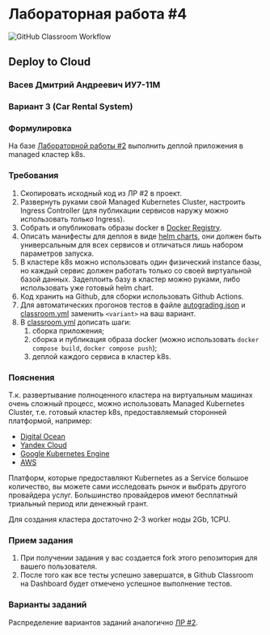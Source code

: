 # Лабораторная работа #4

![GitHub Classroom Workflow](../../workflows/GitHub%20Classroom%20Workflow/badge.svg?branch=master)

## Deploy to Cloud

### Васев Дмитрий Андреевич ИУ7-11М

### Вариант 3 (Car Rental System)

### Формулировка

На базе [Лабораторной работы #2](https://github.com/bmstu-rsoi/lab2-template) выполнить деплой приложения в managed
кластер k8s.

### Требования

1. Скопировать исходный код из ЛР #2 в проект.
2. Развернуть руками свой Managed Kubernetes Cluster, настроить Ingress Controller (для публикации сервисов наружу можно
   использовать _только_ Ingress).
4. Собрать и опубликовать образы docker в [Docker Registry](https://hub.docker.com/).
5. Описать манифесты для деплоя в виде [helm charts](https://helm.sh/docs/topics/charts/), они должен быть универсальным
   для всех сервисов и отличаться лишь набором параметров запуска.
6. В кластере k8s можно использовать один физический instance базы, но каждый сервис должен работать только со своей
   виртуальной базой данных. Задеплоить базу в кластер можно руками, либо использовать уже готовый helm chart.
7. Код хранить на Github, для сборки использовать Github Actions.
8. Для автоматических прогонов тестов в файле [autograding.json](.github/classroom/autograding.json)
   и [classroom.yml](.github/workflows/classroom.yml) заменить `<variant>` на ваш вариант.
9. В [classroom.yml](.github/workflows/classroom.yml) дописать шаги:
    1. сборка приложения;
    2. сборка и публикация образа docker (можно использовать `docker compose build`, `docker compose push`);
    3. деплой каждого сервиса в кластер k8s.

### Пояснения

Т.к. развертывание полноценного кластера на виртуальным машинах очень сложный процесс, можно использовать Managed
Kubernetes Cluster, т.е. готовый кластер k8s, предоставляемый сторонней платформой, например:

* [Digital Ocean](https://www.digitalocean.com/products/kubernetes/)
* [Yandex Cloud](https://cloud.yandex.ru/services/managed-kubernetes)
* [Google Kubernetes Engine](https://cloud.google.com/kubernetes-engine)
* [AWS](https://aws.amazon.com/ru/eks/)

Платформ, которые предоставляют Kubernetes as a Service большое количество, вы можете сами исследовать рынок и выбрать
другого провайдера услуг. Большинство провайдеров имеют бесплатный триальный период или денежный грант.

Для создания кластера достаточно 2-3 worker ноды 2Gb, 1CPU.

### Прием задания

1. При получении задания у вас создается fork этого репозитория для вашего пользователя.
2. После того как все тесты успешно завершатся, в Github Classroom на Dashboard будет отмечено успешное выполнение
   тестов.

### Варианты заданий

Распределение вариантов заданий аналогично [ЛР #2](https://github.com/bmstu-rsoi/lab2-template).